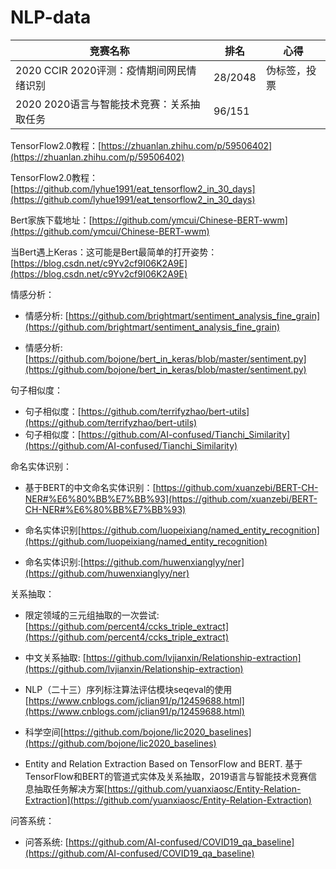 # NLP-data
竞赛名称 | 排名 | 心得  
-|-|-
2020 CCIR 2020评测：疫情期间网民情绪识别| 28/2048  | 伪标签，投票 |
2020 2020语言与智能技术竞赛：关系抽取任务| 96/151  |  |

TensorFlow2.0教程：[https://zhuanlan.zhihu.com/p/59506402](https://zhuanlan.zhihu.com/p/59506402)

TensorFlow2.0教程：[https://github.com/lyhue1991/eat_tensorflow2_in_30_days](https://github.com/lyhue1991/eat_tensorflow2_in_30_days)

Bert家族下载地址：[https://github.com/ymcui/Chinese-BERT-wwm](https://github.com/ymcui/Chinese-BERT-wwm)

当Bert遇上Keras：这可能是Bert最简单的打开姿势：[https://blog.csdn.net/c9Yv2cf9I06K2A9E](https://blog.csdn.net/c9Yv2cf9I06K2A9E)

情感分析：

* 情感分析: [https://github.com/brightmart/sentiment_analysis_fine_grain](https://github.com/brightmart/sentiment_analysis_fine_grain)

* 情感分析: [https://github.com/bojone/bert_in_keras/blob/master/sentiment.py](https://github.com/bojone/bert_in_keras/blob/master/sentiment.py)

句子相似度：

* 句子相似度：[https://github.com/terrifyzhao/bert-utils](https://github.com/terrifyzhao/bert-utils)
* 句子相似度：[https://github.com/AI-confused/Tianchi_Similarity](https://github.com/AI-confused/Tianchi_Similarity)

命名实体识别：

* 基于BERT的中文命名实体识别：[https://github.com/xuanzebi/BERT-CH-NER#%E6%80%BB%E7%BB%93](https://github.com/xuanzebi/BERT-CH-NER#%E6%80%BB%E7%BB%93)

* 命名实体识别[https://github.com/luopeixiang/named_entity_recognition](https://github.com/luopeixiang/named_entity_recognition)

* 命名实体识别:[https://github.com/huwenxianglyy/ner](https://github.com/huwenxianglyy/ner)

关系抽取：

* 限定领域的三元组抽取的一次尝试:[https://github.com/percent4/ccks_triple_extract](https://github.com/percent4/ccks_triple_extract)

* 中文关系抽取: [https://github.com/lvjianxin/Relationship-extraction](https://github.com/lvjianxin/Relationship-extraction)

* NLP（二十三）序列标注算法评估模块seqeval的使用[https://www.cnblogs.com/jclian91/p/12459688.html](https://www.cnblogs.com/jclian91/p/12459688.html)

* 科学空间[https://github.com/bojone/lic2020_baselines](https://github.com/bojone/lic2020_baselines)
* Entity and Relation Extraction Based on TensorFlow and BERT. 基于TensorFlow和BERT的管道式实体及关系抽取，2019语言与智能技术竞赛信息抽取任务解决方案[https://github.com/yuanxiaosc/Entity-Relation-Extraction](https://github.com/yuanxiaosc/Entity-Relation-Extraction)

问答系统：

* 问答系统: [https://github.com/AI-confused/COVID19_qa_baseline](https://github.com/AI-confused/COVID19_qa_baseline)


